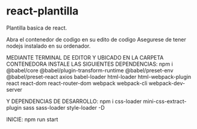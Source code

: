 # react-plantilla
Plantilla basica de react.

Abra el contenedor de codigo en su edito de codigo
Asegurese de tener nodejs instalado en su ordenador.

MEDIANTE TERMINAL DE EDITOR Y UBICADO EN LA CARPETA CONTENEDORA
INSTALE LAS SIGUIENTES DEPENDENCIAS:
npm i @babel/core @babel/plugin-transform-runtime @babel/preset-env @babel/preset-react axios babel-loader html-loader html-webpack-plugin react react-dom react-router-dom webpack webpack-cli webpack-dev-server

Y DEPENDENCIAS DE DESARROLLO:
npm i css-loader mini-css-extract-plugin sass sass-loader style-loader -D
  
INICIE:
npm run start

